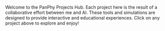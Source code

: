 Welcome to the PanPhy Projects Hub. Each project here is the result of a collaborative effort between me and AI. These tools and simulations are designed to provide interactive and educational experiences. Click on any project above to explore and enjoy!
